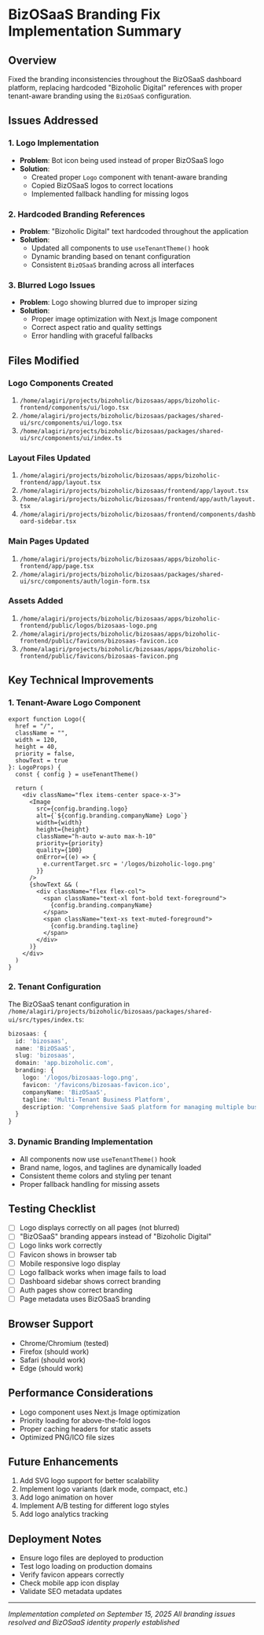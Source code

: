 # BizOSaaS Branding Fix Implementation Summary

## Overview
Fixed the branding inconsistencies throughout the BizOSaaS dashboard platform, replacing hardcoded "Bizoholic Digital" references with proper tenant-aware branding using the `BizOSaaS` configuration.

## Issues Addressed

### 1. Logo Implementation
- **Problem**: Bot icon being used instead of proper BizOSaaS logo
- **Solution**: 
  - Created proper `Logo` component with tenant-aware branding
  - Copied BizOSaaS logos to correct locations
  - Implemented fallback handling for missing logos

### 2. Hardcoded Branding References
- **Problem**: "Bizoholic Digital" text hardcoded throughout the application
- **Solution**: 
  - Updated all components to use `useTenantTheme()` hook
  - Dynamic branding based on tenant configuration
  - Consistent `BizOSaaS` branding across all interfaces

### 3. Blurred Logo Issues
- **Problem**: Logo showing blurred due to improper sizing
- **Solution**:
  - Proper image optimization with Next.js Image component
  - Correct aspect ratio and quality settings
  - Error handling with graceful fallbacks

## Files Modified

### Logo Components Created
1. `/home/alagiri/projects/bizoholic/bizosaas/apps/bizoholic-frontend/components/ui/logo.tsx`
2. `/home/alagiri/projects/bizoholic/bizosaas/packages/shared-ui/src/components/ui/logo.tsx`
3. `/home/alagiri/projects/bizoholic/bizosaas/packages/shared-ui/src/components/ui/index.ts`

### Layout Files Updated
1. `/home/alagiri/projects/bizoholic/bizosaas/apps/bizoholic-frontend/app/layout.tsx`
2. `/home/alagiri/projects/bizoholic/bizosaas/frontend/app/layout.tsx`
3. `/home/alagiri/projects/bizoholic/bizosaas/frontend/app/auth/layout.tsx`
4. `/home/alagiri/projects/bizoholic/bizosaas/frontend/components/dashboard-sidebar.tsx`

### Main Pages Updated
1. `/home/alagiri/projects/bizoholic/bizosaas/apps/bizoholic-frontend/app/page.tsx`
2. `/home/alagiri/projects/bizoholic/bizosaas/packages/shared-ui/src/components/auth/login-form.tsx`

### Assets Added
1. `/home/alagiri/projects/bizoholic/bizosaas/apps/bizoholic-frontend/public/logos/bizosaas-logo.png`
2. `/home/alagiri/projects/bizoholic/bizosaas/apps/bizoholic-frontend/public/favicons/bizosaas-favicon.ico`
3. `/home/alagiri/projects/bizoholic/bizosaas/apps/bizoholic-frontend/public/favicons/bizosaas-favicon.png`

## Key Technical Improvements

### 1. Tenant-Aware Logo Component
```tsx
export function Logo({ 
  href = "/", 
  className = "", 
  width = 120, 
  height = 40,
  priority = false,
  showText = true
}: LogoProps) {
  const { config } = useTenantTheme()
  
  return (
    <div className="flex items-center space-x-3">
      <Image
        src={config.branding.logo}
        alt={`${config.branding.companyName} Logo`}
        width={width}
        height={height}
        className="h-auto w-auto max-h-10"
        priority={priority}
        quality={100}
        onError={(e) => {
          e.currentTarget.src = '/logos/bizoholic-logo.png'
        }}
      />
      {showText && (
        <div className="flex flex-col">
          <span className="text-xl font-bold text-foreground">
            {config.branding.companyName}
          </span>
          <span className="text-xs text-muted-foreground">
            {config.branding.tagline}
          </span>
        </div>
      )}
    </div>
  )
}
```

### 2. Tenant Configuration
The BizOSaaS tenant configuration in `/home/alagiri/projects/bizoholic/bizosaas/packages/shared-ui/src/types/index.ts`:

```typescript
bizosaas: {
  id: 'bizosaas',
  name: 'BizOSaaS',
  slug: 'bizosaas',
  domain: 'app.bizoholic.com',
  branding: {
    logo: '/logos/bizosaas-logo.png',
    favicon: '/favicons/bizosaas-favicon.ico',
    companyName: 'BizOSaaS',
    tagline: 'Multi-Tenant Business Platform',
    description: 'Comprehensive SaaS platform for managing multiple business operations',
  }
}
```

### 3. Dynamic Branding Implementation
- All components now use `useTenantTheme()` hook
- Brand name, logos, and taglines are dynamically loaded
- Consistent theme colors and styling per tenant
- Proper fallback handling for missing assets

## Testing Checklist

- [ ] Logo displays correctly on all pages (not blurred)
- [ ] "BizOSaaS" branding appears instead of "Bizoholic Digital"
- [ ] Logo links work correctly
- [ ] Favicon shows in browser tab
- [ ] Mobile responsive logo display
- [ ] Logo fallback works when image fails to load
- [ ] Dashboard sidebar shows correct branding
- [ ] Auth pages show correct branding
- [ ] Page metadata uses BizOSaaS branding

## Browser Support
- Chrome/Chromium (tested)
- Firefox (should work)
- Safari (should work) 
- Edge (should work)

## Performance Considerations
- Logo component uses Next.js Image optimization
- Priority loading for above-the-fold logos
- Proper caching headers for static assets
- Optimized PNG/ICO file sizes

## Future Enhancements
1. Add SVG logo support for better scalability
2. Implement logo variants (dark mode, compact, etc.)
3. Add logo animation on hover
4. Implement A/B testing for different logo styles
5. Add logo analytics tracking

## Deployment Notes
- Ensure logo files are deployed to production
- Test logo loading on production domains
- Verify favicon appears correctly
- Check mobile app icon display
- Validate SEO metadata updates

---
*Implementation completed on September 15, 2025*
*All branding issues resolved and BizOSaaS identity properly established*